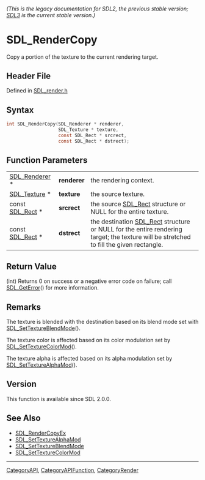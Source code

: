 ###### (This is the legacy documentation for SDL2, the previous stable version; [SDL3](https://wiki.libsdl.org/SDL3/) is the current stable version.)
# SDL_RenderCopy

Copy a portion of the texture to the current rendering target.

## Header File

Defined in [SDL_render.h](https://github.com/libsdl-org/SDL/blob/SDL2/include/SDL_render.h)

## Syntax

```c
int SDL_RenderCopy(SDL_Renderer * renderer,
                   SDL_Texture * texture,
                   const SDL_Rect * srcrect,
                   const SDL_Rect * dstrect);
```

## Function Parameters

|                                |              |                                                                                                                                                    |
| ------------------------------ | ------------ | -------------------------------------------------------------------------------------------------------------------------------------------------- |
| [SDL_Renderer](SDL_Renderer) * | **renderer** | the rendering context.                                                                                                                             |
| [SDL_Texture](SDL_Texture) *   | **texture**  | the source texture.                                                                                                                                |
| const [SDL_Rect](SDL_Rect) *   | **srcrect**  | the source [SDL_Rect](SDL_Rect) structure or NULL for the entire texture.                                                                          |
| const [SDL_Rect](SDL_Rect) *   | **dstrect**  | the destination [SDL_Rect](SDL_Rect) structure or NULL for the entire rendering target; the texture will be stretched to fill the given rectangle. |

## Return Value

(int) Returns 0 on success or a negative error code on failure; call
[SDL_GetError](SDL_GetError)() for more information.

## Remarks

The texture is blended with the destination based on its blend mode set
with [SDL_SetTextureBlendMode](SDL_SetTextureBlendMode)().

The texture color is affected based on its color modulation set by
[SDL_SetTextureColorMod](SDL_SetTextureColorMod)().

The texture alpha is affected based on its alpha modulation set by
[SDL_SetTextureAlphaMod](SDL_SetTextureAlphaMod)().

## Version

This function is available since SDL 2.0.0.

## See Also

- [SDL_RenderCopyEx](SDL_RenderCopyEx)
- [SDL_SetTextureAlphaMod](SDL_SetTextureAlphaMod)
- [SDL_SetTextureBlendMode](SDL_SetTextureBlendMode)
- [SDL_SetTextureColorMod](SDL_SetTextureColorMod)

----
[CategoryAPI](CategoryAPI), [CategoryAPIFunction](CategoryAPIFunction), [CategoryRender](CategoryRender)

